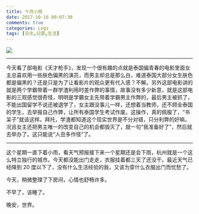 ```yaml
---
title: 十月小雨
date: 2017-10-16 00:07:30
comments: true
categories: Logs
tags: [日志,记录,生活]
---
```

![](http://wx4.sinaimg.cn/mw690/ad108d28gy1fkfcvsm9pfj218w0u078i.jpg)  

---
今天看了部电影《天才枪手》，发现一个很有趣的点就是泰国偏青春的电影里面女主总喜欢用一些肤色偏黑的演员，而男主却总是那么白，难道泰国大部分女生肤色都是偏黑的？还是只是为了让看影片的观众更有代入感？不解。另外这部电影讲的就是两个学霸带着一群学渣利用时差作弊的事情，故事没有多少新意，就是这部电影的三观感觉很奇怪，明明是学霸女主先带着学霸男主作弊的，最后男主被抓了，不能出国留学不说还被退学了，女主跟没事儿一样，还想着当教师，还不顾全泰国的学生，去举报自己作弊，让所有泰国学生考试作废。这操作，真的佩服了，“书呆子”就该这样。拜托，学渣都知道这个现实世界是不分对错，只分利弊的好嘛。况且女主还把男主唯一的改变自己的机会都毁灭了，就一句“我准备好了”，然后就去举办了。这只能说“人丑多作怪”了。<!--more-->  

---
这个星期一直下着小雨，看天气预报接下来一个星期还是会下雨，杭州就是一个这么特立独行的城市。今天都没能出门走走，衣服挂着都三天了还没干。最近天气已经降到 20 度以下了，没有什么生活经验的我，又该为穿什么衣服出门而忧愁了。  

今天，稍微整理了下房间，心情也舒畅许多。  

不早了，该睡了。

晚安，世界。